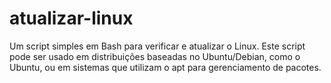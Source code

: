 # atualizar-linux
Um script simples em Bash para verificar e atualizar o Linux. Este script pode ser usado em distribuições baseadas no Ubuntu/Debian, como o Ubuntu, ou em sistemas que utilizam o apt para gerenciamento de pacotes.
